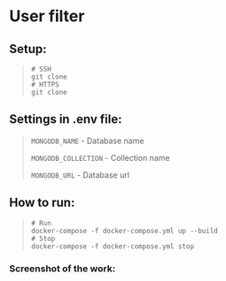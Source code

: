 # User filter


## Setup:
> ```shell
> # SSH
> git clone 
> # HTTPS
> git clone 
> ```


## Settings in .env file:
> `MONGODB_NAME` - Database name
> 
> `MONGODB_COLLECTION` - Collection name
> 
> `MONGODB_URL` - Database url


## How to run:
> ```shell
> # Run
> docker-compose -f docker-compose.yml up --build
> # Stop
> docker-compose -f docker-compose.yml stop
> ```


### Screenshot of the work:
